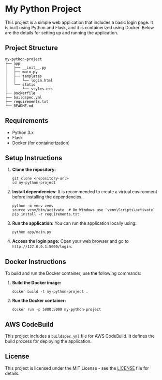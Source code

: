 # My Python Project

This project is a simple web application that includes a basic login page. It is built using Python and Flask, and it is containerized using Docker. Below are the details for setting up and running the application.

## Project Structure

```
my-python-project
├── app
│   ├── __init__.py
│   ├── main.py
│   ├── templates
│   │   └── login.html
│   └── static
│       └── styles.css
├── Dockerfile
├── buildspec.yml
├── requirements.txt
└── README.md
```

## Requirements

- Python 3.x
- Flask
- Docker (for containerization)

## Setup Instructions

1. **Clone the repository:**
   ```
   git clone <repository-url>
   cd my-python-project
   ```

2. **Install dependencies:**
   It is recommended to create a virtual environment before installing the dependencies.
   ```
   python -m venv venv
   source venv/bin/activate  # On Windows use `venv\Scripts\activate`
   pip install -r requirements.txt
   ```

3. **Run the application:**
   You can run the application locally using:
   ```
   python app/main.py
   ```

4. **Access the login page:**
   Open your web browser and go to `http://127.0.0.1:5000/login`.

## Docker Instructions

To build and run the Docker container, use the following commands:

1. **Build the Docker image:**
   ```
   docker build -t my-python-project .
   ```

2. **Run the Docker container:**
   ```
   docker run -p 5000:5000 my-python-project
   ```

## AWS CodeBuild

This project includes a `buildspec.yml` file for AWS CodeBuild. It defines the build process for deploying the application.

## License

This project is licensed under the MIT License - see the [LICENSE](LICENSE) file for details.